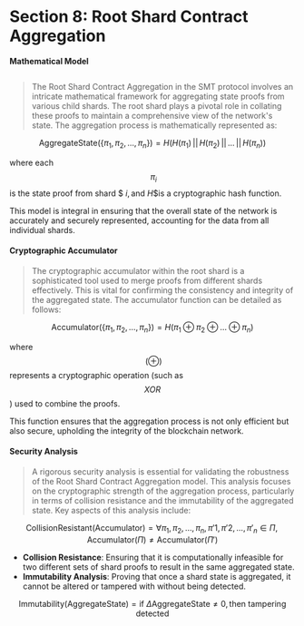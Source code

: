 # Section 8: Root Shard Contract Aggregation

**Mathematical Model**

<figure><img src="broken-reference" alt=""><figcaption></figcaption></figure>

> The Root Shard Contract Aggregation in the SMT protocol involves an intricate mathematical framework for aggregating state proofs from various child shards. The root shard plays a pivotal role in collating these proofs to maintain a comprehensive view of the network's state. The aggregation process is mathematically represented as:

$$
\text{AggregateState}(\{ \pi_{1}, \pi_{2}, \ldots, \pi_{n} \}) = H(H(\pi_{1}) \, || \, H(\pi_{2}) \, || \, \ldots \, || \, H(\pi_{n}))
$$

where each$$\ \pi_{i}$$ is the state proof from shard $$\ i, \text{and} \ H \$$is a cryptographic hash function.

This model is integral in ensuring that the overall state of the network is accurately and securely represented, accounting for the data from all individual shards.

#### Cryptographic Accumulator

> The cryptographic accumulator within the root shard is a sophisticated tool used to merge proofs from different shards effectively. This is vital for confirming the consistency and integrity of the aggregated state. The accumulator function can be detailed as follows:

$$
\text{Accumulator}(\{ \pi_{1}, \pi_{2}, \ldots, \pi_{n} \}) = H(\pi_{1} \oplus \pi_{2} \oplus \ldots \oplus \pi_{n})
$$

where $$\ (\oplus)$$ represents a cryptographic operation (such as $$XOR$$) used to combine the proofs.

This function ensures that the aggregation process is not only efficient but also secure, upholding the integrity of the blockchain network.

#### Security Analysis

> A rigorous security analysis is essential for validating the robustness of the Root Shard Contract Aggregation model. This analysis focuses on the cryptographic strength of the aggregation process, particularly in terms of collision resistance and the immutability of the aggregated state. Key aspects of this analysis include:

$$\text{CollisionResistant}(\text{Accumulator}) = \forall { \pi_{1}, \pi_{2}, \ldots, \pi_{n} }, { \pi'{1}, \pi'{2}, \ldots, \pi'_{n} } \in \Pi, \text{Accumulator}(\Pi) \neq \text{Accumulator}(\Pi')$$

* **Collision Resistance**: Ensuring that it is computationally infeasible for two different sets of shard proofs to result in the same aggregated state.
* **Immutability Analysis**: Proving that once a shard state is aggregated, it cannot be altered or tampered with without being detected.

$$
\text{Immutability}(\text{AggregateState}) = \text{if} \ \Delta \text{AggregateState} \neq 0, \text{then} \ \text{tampering detected}
$$
